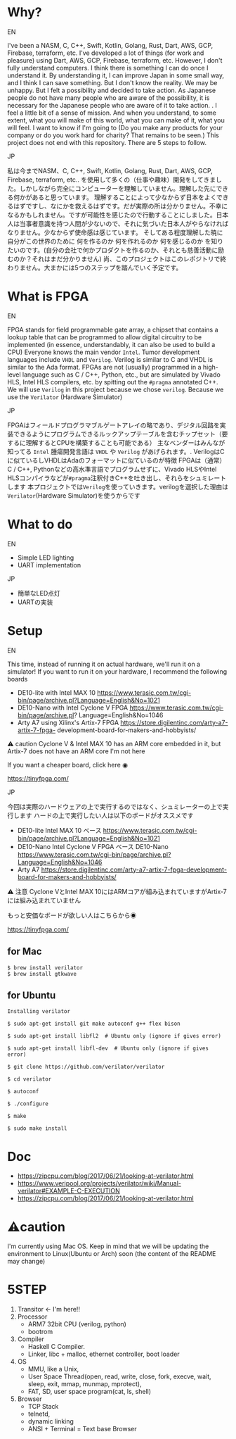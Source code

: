 # Why?
EN

I've been a NASM, C, C++, Swift, Kotlin, Golang, Rust, Dart, AWS, GCP, Firebase, terraform, etc. I've developed a lot of things (for work and pleasure) using Dart, AWS, GCP, Firebase, terraform, etc. However, I don't fully understand computers. I think there is something I can do once I understand it.
By understanding it, I can improve Japan in some small way, and I think I can save something. But I don't know the reality. We may be unhappy. But I felt a possibility and decided to take action. As Japanese people do not have many people who are aware of the possibility, it is necessary for the Japanese people who are aware of it to take action. . I feel a little bit of a sense of mission.
And when you understand, to some extent, what you will make of this world, what you can make of it, what you will feel. I want to know if I'm going to (Do you make any products for your company or do you work hard for charity? That remains to be seen.)
This project does not end with this repository. There are 5 steps to follow.

JP

私は今までNASM、C, C++, Swift, Kotlin, Golang, Rust, Dart, AWS, GCP, Firebase, terraform, etc.. を使用して多くの（仕事や趣味）開発をしてきました。しかしながら完全にコンピューターを理解していません。理解した先にできる何かがあると思っています。
理解することによって少なからず日本をよくできるはずですし、なにかを救えるはずです。だが実際の所は分かりません。不幸になるかもしれません。ですが可能性を感じたので行動することにしました。日本人は当事者意識を持つ人間が少ないので、それに気づいた日本人がやらなければなりません。少なからず使命感は感じています。
そしてある程度理解した暁に自分がこの世界のために 何を作るのか 何を作れるのか 何を感じるのか を知りたいのです。(自分の会社で何かプロダクトを作るのか、それとも慈善活動に励むのか？それはまだ分かりません)
尚、このプロジェクトはこのレポジトリで終わりません。大まかには5つのステップを踏んでいく予定です。

# What is FPGA
EN

FPGA stands for field programmable gate array, a chipset that contains a lookup table that can be programmed to allow digital circuitry to be implemented (in essence, understandably, it can also be used to build a CPU)
Everyone knows the main vendor `Intel`.
Tumor development languages include `VHDL` and `Verilog`. Verilog is similar to C and VHDL is similar to the Ada format.
FPGAs are not (usually) programmed in a high-level language such as C / C++, Python, etc., but are simulated by Vivado HLS, Intel HLS compilers, etc. by spitting out the `#pragma` annotated C++.
We will use `Verilog` in this project because we chose `verilog`. Because we use the `Verilator` (Hardware Simulator)

JP

FPGAはフィールドプログラマブルゲートアレイの略であり、デジタル回路を実装できるようにプログラムできるルックアップテーブルを含むチップセット（要するに理解するとCPUを構築することも可能である）
主なベンダーはみんなが知ってる `Intel`
腫瘍開発言語は `VHDL` や `Verilog` があげられます。. VerilogはCに似ているしVHDLはAdaのフォーマットに似ているのが特徴
FPGAは（通常）C / C++, Pythonなどの高水準言語でプログラムせずに、Vivado HLSやIntel HLSコンパイラなどが`#pragma`注釈付きC++を吐き出し、それらをシュミレートします
本プロジェクトでは`Verilog`を使っていきます。verilogを選択した理由は`Verilator`(Hardware Simulator)を使うからです

# What to do
EN

- Simple LED lighting
- UART implementation

JP

- 簡単なLED点灯
- UARTの実装

# Setup
EN

This time, instead of running it on actual hardware, we'll run it on a simulator!
If you want to run it on your hardware, I recommend the following boards
- DE10-lite with Intel MAX 10 https://www.terasic.com.tw/cgi-bin/page/archive.pl?Language=English&No=1021
- DE10-Nano with Intel Cyclone V FPGA https://www.terasic.com.tw/cgi-bin/page/archive.pl? Language=English&No=1046
- Arty A7 using Xilinx's Artix-7 FPGA https://store.digilentinc.com/arty-a7-artix-7-fpga- development-board-for-makers-and-hobbyists/

⚠️ caution
Cyclone V & Intel MAX 10 has an ARM core embedded in it, but Artix-7 does not have an ARM core I'm not here

If you want a cheaper board, click here ◉

https://tinyfpga.com/

JP

今回は実際のハードウェアの上で実行するのではなく、シュミレーターの上で実行します
ハードの上で実行したい人は以下のボードがオススメです
- DE10-lite Intel MAX 10 ベース https://www.terasic.com.tw/cgi-bin/page/archive.pl?Language=English&No=1021
- DE10-Nano Intel Cyclone V FPGA ベース DE10-Nano https://www.terasic.com.tw/cgi-bin/page/archive.pl?Language=English&No=1046
- Arty A7 https://store.digilentinc.com/arty-a7-artix-7-fpga-development-board-for-makers-and-hobbyists/

⚠️ 注意
Cyclone VとIntel MAX 10にはARMコアが組み込まれていますがArtix-7には組み込まれていません 

もっと安価なボードが欲しい人はこちらから◉

https://tinyfpga.com/ 

## for Mac
```shell
$ brew install verilator
$ brew install gtkwave
```

## for Ubuntu
```shell
Installing verilator

$ sudo apt-get install git make autoconf g++ flex bison

$ sudo apt-get install libfl2  # Ubuntu only (ignore if gives error)

$ sudo apt-get install libfl-dev  # Ubuntu only (ignore if gives error)

$ git clone https://github.com/verilator/verilator

$ cd verilator

$ autoconf

$ ./configure 

$ make

$ sudo make install
```

# Doc
- https://zipcpu.com/blog/2017/06/21/looking-at-verilator.html
- https://www.veripool.org/projects/verilator/wiki/Manual-verilator#EXAMPLE-C-EXECUTION
- https://zipcpu.com/blog/2017/06/21/looking-at-verilator.html

# ⚠️caution
I'm currently using Mac OS.
Keep in mind that we will be updating the environment to Linux(Ubuntu or Arch) soon (the content of the README may change)

# 5STEP
1. Transitor <- I'm here!!
2. Processor
    - ARM7 32bit CPU (verilog, python)
    - bootrom
3. Compiler
    - Haskell C Compiler.
    - Linker, libc + malloc, ethernet controller, boot loader
4. OS
    - MMU, like a Unix, 
    - User Space Thread(open, read, write, close, fork, execve, wait, sleep, exit, mmap, munmap, mprotect), 
    - FAT, SD, user space program(cat, ls, shell)
5. Browser
    - TCP Stack
    - telnetd, 
    - dynamic linking
    - ANSI + Terminal = Text base Browser
